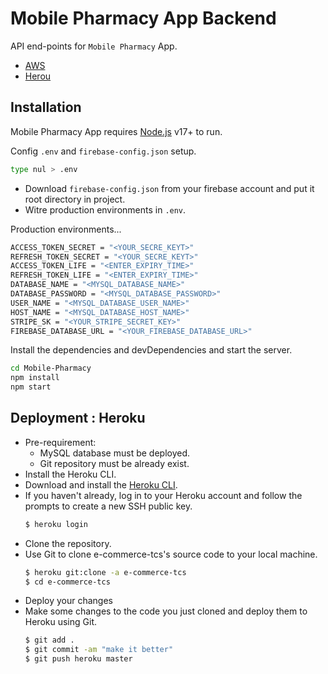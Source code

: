 # Mobile Pharmacy App Backend
 
API end-points for `Mobile Pharmacy` App.
- [AWS](http://ec2-35-174-166-20.compute-1.amazonaws.com)
- [Herou](https://pharmacy-backend-tcs.herokuapp.com/)

## Installation

Mobile Pharmacy App requires [Node.js](https://nodejs.org/) v17+ to run.

Config `.env` and `firebase-config.json` setup.

```sh
type nul > .env
```
- Download `firebase-config.json` from your firebase account and put it root directory in project.
- Witre production environments in `.env`.

Production environments...

```sh
ACCESS_TOKEN_SECRET = "<YOUR_SECRE_KEYT>"
REFRESH_TOKEN_SECRET = "<YOUR_SECRE_KEYT>"
ACCESS_TOKEN_LIFE = "<ENTER_EXPIRY_TIME>"
REFRESH_TOKEN_LIFE = "<ENTER_EXPIRY_TIME>"
DATABASE_NAME = "<MYSQL_DATABASE_NAME>"
DATABASE_PASSWORD = "<MYSQL_DATABASE_PASSWORD>"
USER_NAME = "<MYSQL_DATABASE_USER_NAME>"
HOST_NAME = "<MYSQL_DATABASE_HOST_NAME>"
STRIPE_SK = "<YOUR_STRIPE_SECRET_KEY>"
FIREBASE_DATABASE_URL = "<YOUR_FIREBASE_DATABASE_URL>"
```

Install the dependencies and devDependencies and start the server.
```sh
cd Mobile-Pharmacy
npm install
npm start
```

##  Deployment : Heroku

- Pre-requirement:
    - MySQL database must be deployed.
    - Git repository must be already exist.
- Install the Heroku CLI.
- Download and install the [Heroku CLI](https://devcenter.heroku.com/articles/heroku-cli).
- If you haven't already, log in to your Heroku account and follow the prompts to create a new SSH public key.
     ```sh
    $ heroku login
    ```
- Clone the repository.
- Use Git to clone e-commerce-tcs's source code to your local machine.
    ```sh
    $ heroku git:clone -a e-commerce-tcs 
    $ cd e-commerce-tcs
    ```
- Deploy your changes
- Make some changes to the code you just cloned and deploy them to Heroku using Git.
    ```sh
    $ git add .
    $ git commit -am "make it better"
    $ git push heroku master
    ```
